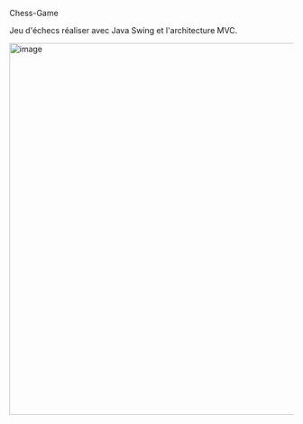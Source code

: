 Chess-Game

Jeu d'échecs réaliser avec Java Swing et l'architecture MVC.

<img width="661" alt="image" src="https://user-images.githubusercontent.com/59482148/209472634-3fc1d86d-5e21-4c4c-a4cb-8ebb30abcc68.png">

